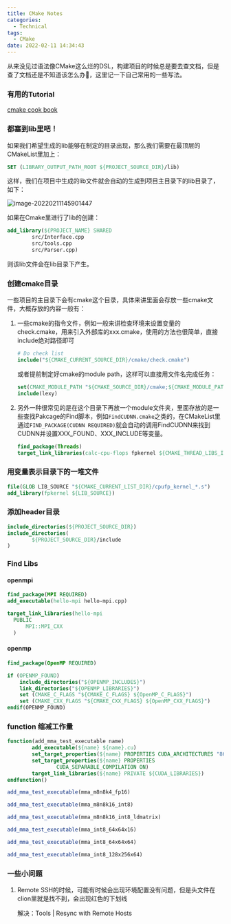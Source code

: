 ```yaml
---
title: CMake Notes
categories:
  - Technical
tags:
  - CMake
date: 2022-02-11 14:34:43
---
```


从来没见过语法像CMake这么烂的DSL，构建项目的时候总是要去查文档，但是查了文档还是不知道该怎么办💢，这里记一下自己常用的一些写法。

<!-- more -->

### 有用的Tutorial

[cmake cook book](https://www.kancloud.cn/csyangbinbin/cmake-cookbook1/2157907)

### 都塞到lib里吧！

如果我们希望生成的lib能够在制定的目录出现，那么我们需要在最顶层的CMakeList里加上：

```cmake
SET (LIBRARY_OUTPUT_PATH_ROOT ${PROJECT_SOURCE_DIR}/lib)
```

这样，我们在项目中生成的lib文件就会自动的生成到项目主目录下的lib目录了，如下：

![image-20220211145901447](https://leiblog-imgbed.oss-cn-beijing.aliyuncs.com/img/image-20220211145901447.png)

如果在Cmake里进行了lib的创建：

```cmake
add_library(${PROJECT_NAME} SHARED
        src/Interface.cpp
        src/tools.cpp
        src/Parser.cpp)
```

则该lib文件会在lib目录下产生。

### 创建cmake目录

一些项目的主目录下会有cmake这个目录，具体来讲里面会存放一些cmake文件，大概存放的内容一般有：

1. 一些cmake的指令文件，例如一般来讲检查环境来设置变量的check.cmake，用来引入外部库的xxx.cmake，使用的方法也很简单，直接include绝对路径即可

   ```cmake
   # Do check list
   include("${CMAKE_CURRENT_SOURCE_DIR}/cmake/check.cmake")
   ```

   或者提前制定好cmake的module path，这样可以直接用文件名完成任务：

   ```cmake
   set(CMAKE_MODULE_PATH "${CMAKE_SOURCE_DIR}/cmake;${CMAKE_MODULE_PATH}")
   include(lexy)
   ```

2. 另外一种很常见的是在这个目录下再放一个module文件夹，里面存放的是一些查找Pakcage的Find脚本，例如`FindCUDNN.cmake`之类的，在CMakeList里通过`FIND_PACKAGE(CUDNN REQUIRED)`就会自动的调用FindCUDNN来找到CUDNN并设置XXX_FOUND、XXX_INCLUDE等变量。

   ```cmake
   find_package(Threads)
   target_link_libraries(calc-cpu-flops fpkernel ${CMAKE_THREAD_LIBS_INIT})
   ```

### 用变量表示目录下的一堆文件

```cmake
file(GLOB LIB_SOURCE "${CMAKE_CURRENT_LIST_DIR}/cpufp_kernel_*.s")
add_library(fpkernel ${LIB_SOURCE})
```

### 添加header目录

```cmake
include_directories(${PROJECT_SOURCE_DIR})
include_directories(
        ${PROJECT_SOURCE_DIR}/include
)
```

### Find Libs

#### openmpi

```cmake
find_package(MPI REQUIRED)
add_executable(hello-mpi hello-mpi.cpp)

target_link_libraries(hello-mpi
  PUBLIC
 	  MPI::MPI_CXX
  )
```

#### openmp

```cmake
find_package(OpenMP REQUIRED)

if (OPENMP_FOUND)
    include_directories("${OPENMP_INCLUDES}")
    link_directories("${OPENMP_LIBRARIES}")
    set (CMAKE_C_FLAGS "${CMAKE_C_FLAGS} ${OpenMP_C_FLAGS}")
    set (CMAKE_CXX_FLAGS "${CMAKE_CXX_FLAGS} ${OpenMP_CXX_FLAGS}")
endif(OPENMP_FOUND)
```

### function 缩减工作量

```cmake
function(add_mma_test_executable name)
        add_executable(${name} ${name}.cu)
        set_target_properties(${name} PROPERTIES CUDA_ARCHITECTURES "86")
        set_target_properties(${name} PROPERTIES
                CUDA_SEPARABLE_COMPILATION ON)
        target_link_libraries(${name} PRIVATE ${CUDA_LIBRARIES})
endfunction()

add_mma_test_executable(mma_m8n8k4_fp16)

add_mma_test_executable(mma_m8n8k16_int8)

add_mma_test_executable(mma_m8n8k16_int8_ldmatrix)

add_mma_test_executable(mma_int8_64x64x16)

add_mma_test_executable(mma_int8_64x64x64)

add_mma_test_executable(mma_int8_128x256x64)
```

### 一些小问题

1. Remote SSH的时候，可能有时候会出现环境配置没有问题，但是头文件在clion里就是找不到，会出现红色的下划线

   解决：Tools | Resync with Remote Hosts
